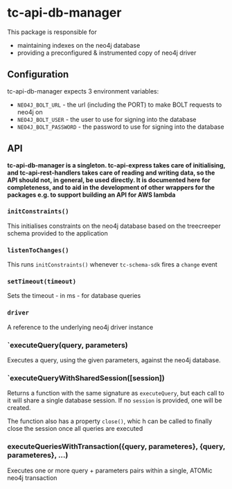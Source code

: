 # tc-api-db-manager

This package is responsible for

-   maintaining indexes on the neo4j database
-   providing a preconfigured & instrumented copy of neo4j driver

## Configuration

tc-api-db-manager expects 3 environment variables:

-   `NEO4J_BOLT_URL` - the url (including the PORT) to make BOLT requests to neo4j on
-   `NEO4J_BOLT_USER` - the user to use for signing into the database
-   `NEO4J_BOLT_PASSWORD` - the password to use for signing into the database

## API

**tc-api-db-manager is a singleton. tc-api-express takes care of initialising, and tc-api-rest-handlers takes care of reading and writing data, so the API should not, in general, be used directly. It is documented here for completeness, and to aid in the development of other wrappers for the packages e.g. to support building an API for AWS lambda**

### `initConstraints()`

This initialises constraints on the neo4j database based on the treecreeper schema provided to the application

### `listenToChanges()`

This runs `initConstraints()` whenever `tc-schema-sdk` fires a `change` event

### `setTimeout(timeout)`

Sets the timeout - in ms - for database queries

### `driver`

A reference to the underlying neo4j driver instance

### `executeQuery(query, parameters)

Executes a query, using the given parameters, against the neo4j database.

### `executeQueryWithSharedSession([session])

Returns a function with the same signature as `executeQuery`, but each call to it will share a single database session. If no `session` is provided, one will be created.

The function also has a property `close()`, whic h can be called to finally close the session once all queries are executed

### executeQueriesWithTransaction({query, parameteres}, {query, parameteres}, ...)

Executes one or more query + parameters pairs within a single, ATOMic neo4j transaction

